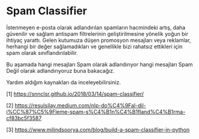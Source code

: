 # Spam Classifier

İstenmeyen e-posta olarak adlandırılan spamların hacmindeki artış, daha güvenilir ve sağlam antispam filtrelerinin geliştirilmesine yönelik yoğun bir ihtiyaç yarattı. Gelen kutumuza düşen promosyon mesajları veya reklamlar, herhangi bir değer sağlamadıkları ve genellikle bizi rahatsız ettikleri için spam olarak sınıflandırılabilir.

Bu aşamada hangi mesajları Spam olarak adlandırıyor hangi mesajları Spam Değil olarak adlandırıyoruz buna bakacağız.

Yardım aldığım kaynakları da inceleyebilirsiniz.

[1] https://snnclsr.github.io/2018/03/14/spam-classifier/

[2] https://resulsilay.medium.com/nlp-do%C4%9Fal-dil-i%CC%87%C5%9Fleme-spam-s%C4%B1n%C4%B1fland%C4%B1rma-cf83bc5f3587

[3] https://www.milindsoorya.com/blog/build-a-spam-classifier-in-python
